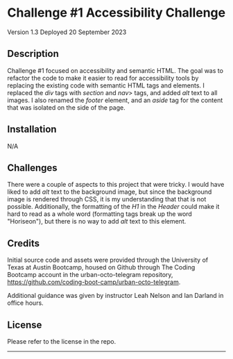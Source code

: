 # Challenge #1 Accessibility Challenge

Version 1.3
Deployed 20 September 2023

## Description

Challenge #1 focused on accessibility and semantic HTML. The goal was to refactor the code to make it easier to read for accessibility tools by replacing the existing code with semantic HTML tags and elements. I replaced the <i>div</i> tags with <i>section</i> and <i>nav</i>> tags, and added <i>alt</i> text to all images. I also renamed the <i>footer</i> element, and an <i>aside</i> tag for the content that was isolated on the side of the page.


## Installation

N/A

## Challenges

There were a couple of aspects to this project that were tricky. I would have liked to add <i>alt</i> text to the background image, but since the background image is rendered through CSS, it is my understanding that that is not possible. Additionally, the formatting of the <i>H1</i> in the <i>Header</i> could make it hard to read as a whole word (formatting tags break up the word "Horiseon"), but there is no way to add <i>alt</i> text to this element.

## Credits

Initial source code and assets were provided through the University of Texas at Austin Bootcamp, housed on Github through The Coding Bootcamp account in the urban-octo-telegram repository, https://github.com/coding-boot-camp/urban-octo-telegram.

Additional guidance was given by instructor Leah Nelson and Ian Darland in office hours.



## License

Please refer to the license in the repo.

---
